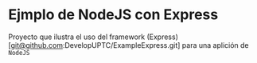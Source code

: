 # Ejmplo de NodeJS con Express

Proyecto que ilustra el uso del framework (Express)[git@github.com:DevelopUPTC/ExampleExpress.git] para una aplición de `NodeJS`

